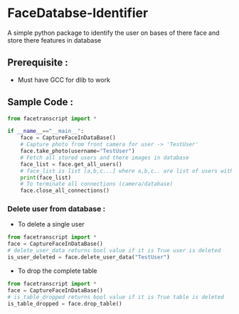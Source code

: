 # FaceDatabse-Identifier
A simple python package to identify the user on bases of there face and store there features in database

## Prerequisite :
* Must have GCC for dlib to work
## Sample Code : 
```py
from facetranscript import *

if __name__=="__main__":
    face = CaptureFaceInDataBase()
    # Capture photo from front camera for user -> 'TestUser'
    face.take_photo(username="TestUser")
    # Fetch all stored users and there images in database 
    face_list = face.get_all_users()
    # face_list is list [a,b,c...] where a,b,c.. are list of users with there images(Bytes)
    print(face_list)
    # To terminate all connections (camera/database)
    face.close_all_connections()
```

### Delete user from database :
- To delete a single user
```py
from facetranscript import *
face = CaptureFaceInDataBase()
# delete_user_data returns bool value if it is True user is deleted
is_user_deleted = face.delete_user_data("TestUser")
```
- To drop the complete table
```py
from facetranscript import *
face = CaptureFaceInDataBase()
# is_table_dropped returns bool value if it is True table is deleted
is_table_dropped = face.drop_table()
```